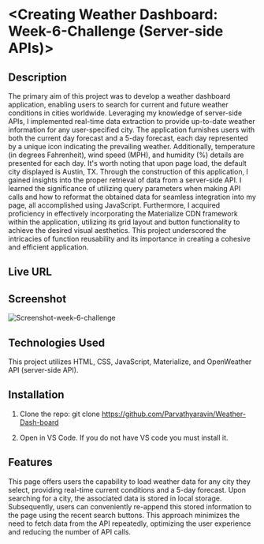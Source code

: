# <Creating Weather Dashboard: Week-6-Challenge (Server-side APIs)>

## Description

The primary aim of this project was to develop a weather dashboard application, enabling users to search for current and future weather conditions in cities worldwide. Leveraging my knowledge of server-side APIs, I implemented real-time data extraction to provide up-to-date weather information for any user-specified city. The application furnishes users with both the current day forecast and a 5-day forecast, each day represented by a unique icon indicating the prevailing weather. Additionally, temperature (in degrees Fahrenheit), wind speed (MPH), and humidity (%) details are presented for each day. It's worth noting that upon page load, the default city displayed is Austin, TX.
Through the construction of this application, I gained insights into the proper retrieval of data from a server-side API. I learned the significance of utilizing query parameters when making API calls and how to reformat the obtained data for seamless integration into my page, all accomplished using JavaScript. Furthermore, I acquired proficiency in effectively incorporating the Materialize CDN framework within the application, utilizing its grid layout and button functionality to achieve the desired visual aesthetics. This project underscored the intricacies of function reusability and its importance in creating a cohesive and efficient application.

## Live URL

## Screenshot

![Screenshot-week-6-challenge](https://user-images.githubusercontent.com/120127903/226476502-3a8bce9e-6816-4d7a-a7b6-10dd59a2cd8a.png)

## Technologies Used

This project utilizes HTML, CSS, JavaScript, Materialize, and OpenWeather API (server-side API).

## Installation

1. Clone the repo:
   git clone https://github.com/Parvathyaravin/Weather-Dash-board

2. Open in VS Code. If you do not have VS code you must install it.

## Features

This page offers users the capability to load weather data for any city they select, providing real-time current conditions and a 5-day forecast. Upon searching for a city, the associated data is stored in local storage. Subsequently, users can conveniently re-append this stored information to the page using the recent search buttons. This approach minimizes the need to fetch data from the API repeatedly, optimizing the user experience and reducing the number of API calls.
